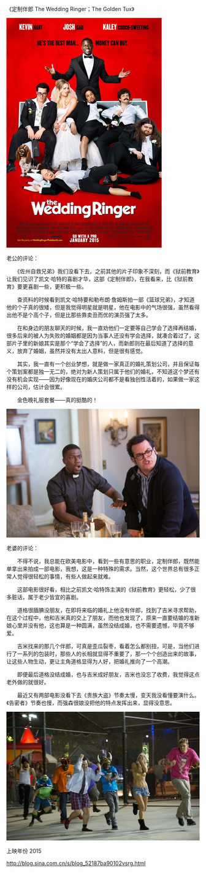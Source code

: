 《定制伴郎 The Wedding Ringer；The Golden Tux》

			
![](./img/001vda4xzy6T1IWAwRt33&690.jpg)


老公的评论：


　　《佐州自救兄弟》我们没看下去，之前其他的片子印象不深刻，而《狱前教育》让我们见识了凯文·哈特的喜剧才华，这部《定制伴郎》，在我看来，比《狱前教育》要更喜剧一些，更积极一些。


　　查资料的时候看到凯文·哈特要和勒布朗·詹姆斯拍一部《篮球兄弟》，才知道他的个子真的很矮，但是我觉得明星就是明星，他在电影中的气场很强，虽然看得出他不是个高个子，但是比那些靠卖丑而优的演员强了太多。


　　在和身边的朋友聊天的时候，我一直劝他们一定要等自己学会了选择再结婚，很多后来的被人为失败的婚姻都是因为当事人还没有学会选择，就凑合着过了，这部片子里的新娘其实是那个“学会了选择”的人，而新郎则在最后知道了选择的意义，放弃了婚姻，虽然并没有太出人意料，但是很有感觉。


　　其实，我一直有一个创业梦想，就是做一家真正的婚礼策划公司，并且保证每个策划案都是独一无二的，绝对为新人策划只属于他们的婚礼，不知道这个梦还有没有机会实现——因为好像现在的婚庆公司都不是看独创性活着的，如果做一家这样的公司，估计会很累。

　　金色晚礼服套餐——真的挺酷的！

![](./img/001vda4xzy6T1J27VPp5f&690.jpg)


老婆的评论：


　　不得不说，我总能在欧美电影中，看到一些有意思的职业，定制伴郎，既然能单拿出来拍成一部电影，我想，这是一种特殊的需求。当然，这个世界总有很多正常人觉得很轻松的事情，有些人做起来就难。

　　这部电影很好看，相比之前凯文·哈特饰主演的《狱前教育》更轻松，少了很多脏话，属于老少皆宜的喜剧。


　　道格很腼腆没朋友，在即将来临的婚礼上他没有伴郎，找到了吉米寻求帮助，在这个过程中，他和吉米真的交上了朋友，而他也发现了，原来一直要结婚的准新娘心里并没有他，这也算是一种圆满，虽然没结成婚，也不需要遗憾，毕竟不够爱。


　　吉米找来的那几个伴郎，可真是歪瓜裂枣，看着怎么都别扭，可是，当他们进行了一系列的包装时，那些人的长相就显得不重要了，那一个个创造出来的故事，让这些人物生动，更让主角道格显得为人好，把婚礼推向了一个高潮。

　　即便最后道格没结成婚，也与吉米成好朋友，吉米也没忘了收费，我觉得这点老外做的就很好。


　　最近又有两部电影没看下去《贵族大盗》节奏太慢，变天我没看懂要演什么。《告密者》节奏也慢，而强森很娘没把他的特点发挥出来，显得没意思。

![](./img/001vda4xzy6T1J2ZDc0dc&690.jpg)


上映年份 2015							
		
http://blog.sina.com.cn/s/blog_52187ba90102vsrg.html
